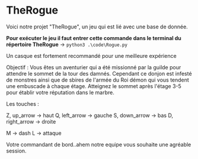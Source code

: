 # TheRogue
 
Voici notre projet "TheRogue", un jeu qui est lié avec une base de donnée.

**Pour exécuter le jeu il faut entrer cette commande dans le terminal du répertoire TheRogue**
-> `python3 .\code\Rogue.py`

Un casque est fortement recommandé pour une meilleure expérience

Objectif : 
Vous êtes un aventurier qui a été missionné par la guilde pour attendre le sommet de la tour des damnés. Cependant ce donjon est infesté de monstres ainsi que de sbires de l'armée du Roi démon qui vous tendent une embuscade à chaque étage. Atteignez le sommet après l'étage 3-5 pour établir votre réputation dans le marbre.


Les touches :

Z, up_arrow -> haut
Q, left_arrow -> gauche
S, down_arrow -> bas
D, right_arrow -> droite

M -> dash
L -> attaque

Votre commandant de bord..ahem notre equipe vous souhaite une agréable session.
